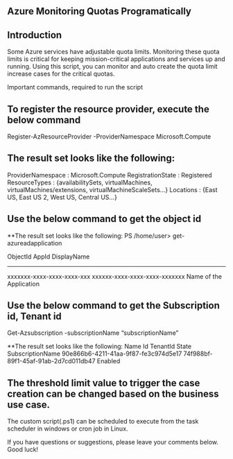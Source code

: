 ## Azure Monitoring Quotas Programatically

## Introduction
Some Azure services have adjustable quota limits. Monitoring these quota limits is critical for keeping mission-critical applications and services up and running. Using this script, you can monitor and auto create the quota limit increase cases for the critical quotas.

Important commands, required to run the script


## To register the resource provider, execute the below command
Register-AzResourceProvider -ProviderNamespace Microsoft.Compute

## The result set looks like the following:
ProviderNamespace : Microsoft.Compute
RegistrationState : Registered
ResourceTypes     : {availabilitySets, virtualMachines,
                    virtualMachines/extensions,
                    virtualMachineScaleSets…}
Locations         : {East US, East US 2, West US, Central US…}

## Use the below command to get the object id

**The result set looks like the following:
PS /home/user> get-azureadapplication 

ObjectId                               AppId                                     DisplayName
--------                               -----                                     -----------
xxxxxxx-xxxx-xxxx-xxxx-xxx             xxxxxx-xxxx-xxxx-xxxx-xxxxxxx            Name of the Application


## Use the below command to get the Subscription id, Tenant id

Get-Azsubscription -subscriptionName “subscriptionName”

**The result set looks like the following:
 Name                Id                                     TenantId                                State 
SubscriptionName     90e866b6-4211-41aa-9f87-fe3c974d5e17   74f988bf-89f1-45af-91ab-2d7cd011db47    Enabled

## The threshold limit value to trigger the case creation can be changed based on the business use case.

The custom script(.ps1) can be scheduled to execute from the task scheduler in windows or cron job in Linux.

If you have questions or suggestions, please leave your comments below. Good luck!

